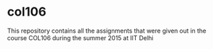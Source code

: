 # col106
This repository contains all the assignments that were given out in the course COL106 during the summer 2015 at IIT Delhi